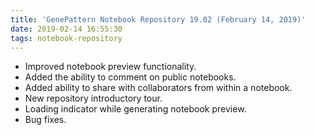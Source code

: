 ```yaml
---
title: 'GenePattern Notebook Repository 19.02 (February 14, 2019)'
date: 2019-02-14 16:55:30
tags: notebook-repository
---
```


- Improved notebook preview functionality.
- Added the ability to comment on public notebooks.
- Added ability to share with collaborators from within a notebook.
- New repository introductory tour.
- Loading indicator while generating notebook preview.
- Bug fixes.